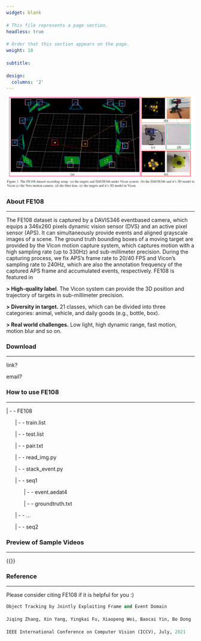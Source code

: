 ```yaml
---
widget: blank

# This file represents a page section.
headless: true

# Order that this section appears on the page.
weight: 10

subtitle:

design:
  columns: '2'
---
```

![](vicon.jpg)

### **About FE108**
 ----------------------------------------------------------------------------------------- 

The FE108 dataset is captured by a DAVIS346 eventbased camera, which equips a 346x260 pixels dynamic vision sensor (DVS) and an active pixel sensor (APS). It
can simultaneously provide events and aligned grayscale images of a scene. The ground truth bounding boxes of a moving target are provided by the Vicon motion capture
system, which captures motion with a high sampling rate (up to 330Hz) and sub-millimeter precision. During the capturing process, we fix APS’s frame rate to 20/40 FPS and
Vicon’s sampling rate to 240Hz, which are also the annotation frequency of the captured APS frame and accumulated events, respectively.
FE108 is featured in 

**> High-quality label**. The Vicon system can provide the 3D position and trajectory of targets in sub-millimeter precision.

**> Diversity in target.** 21 classes, which can be divided into three categories: animal, vehicle, and daily goods (e.g., bottle, box).

**> Real world challenges.** Low light, high dynamic range, fast motion, motion blur and so on.


### **Download**
-----------------------------------------------------------------------------------------

link?

email?


### **How to use FE108**
-----------------------------------------------------------------------------------------
| - - FE108

&nbsp;&nbsp;&nbsp;&nbsp;&nbsp;&nbsp;| - - train.list

&nbsp;&nbsp;&nbsp;&nbsp;&nbsp;&nbsp;| - - test.list

&nbsp;&nbsp;&nbsp;&nbsp;&nbsp;&nbsp;| - - pair.txt

&nbsp;&nbsp;&nbsp;&nbsp;&nbsp;&nbsp;| - - read_img.py

&nbsp;&nbsp;&nbsp;&nbsp;&nbsp;&nbsp;| - - stack_event.py

&nbsp;&nbsp;&nbsp;&nbsp;&nbsp;&nbsp;| - - seq1

&nbsp;&nbsp;&nbsp;&nbsp;&nbsp;&nbsp;&nbsp;&nbsp;&nbsp;&nbsp;&nbsp;&nbsp;| - - event.aedat4

&nbsp;&nbsp;&nbsp;&nbsp;&nbsp;&nbsp;&nbsp;&nbsp;&nbsp;&nbsp;&nbsp;&nbsp;| - - groundtruth.txt

&nbsp;&nbsp;&nbsp;&nbsp;&nbsp;&nbsp;| - - ...

&nbsp;&nbsp;&nbsp;&nbsp;&nbsp;&nbsp;| - - seq2



### **Preview of Sample Videos**
-----------------------------------------------------------------------------------------
{{<youtube EeMRO8XVv04>}}

### **Reference**
-----------------------------------------------------------------------------------------
Please consider citing FE108 if it is helpful for you :)

 ```python
Object Tracking by Jointly Exploiting Frame and Event Domain 

Jiqing Zhang, Xin Yang, Yingkai Fu, Xiaopeng Wei, Baocai Yin, Bo Dong

IEEE International Conference on Computer Vision (ICCV), July, 2021
 ```
